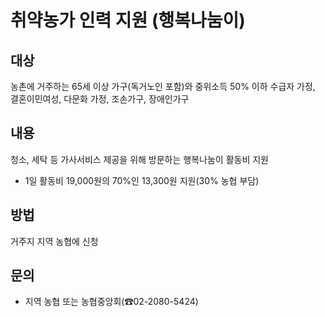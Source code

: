 # 취약농가 인력 지원 (행복나눔이)

## 대상
농촌에 거주하는 65세 이상 가구(독거노인 포함)와 중위소득 50% 이하 수급자 가정, 결혼이민여성, 다문화 가정, 조손가구, 장애인가구

## 내용
청소, 세탁 등 가사서비스 제공을 위해 방문하는 행복나눔이 활동비 지원
- 1일 활동비 19,000원의 70%인 13,300원 지원(30% 농협 부담)

## 방법
거주지 지역 농협에 신청

## 문의
- 지역 농협 또는 농협중앙회(☎02-2080-5424)
